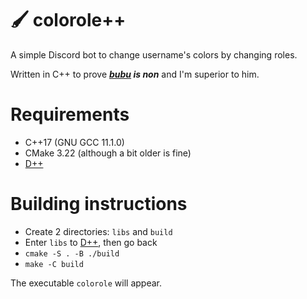 # 🖌️ colorole++

A simple Discord bot to change username's colors by changing roles.

Written in C++ to prove ***<a href="https://github.com/bubu1441006/colorole">bubu</a> is non*** and I'm superior to him.

# Requirements
- C++17 (GNU GCC 11.1.0)
- CMake 3.22 (although a bit older is fine)
- <a href="https://github.com/brainboxdotcc/DPP">D++</a>

# Building instructions
- Create 2 directories: `libs` and `build`
- Enter `libs` to <a href="https://github.com/brainboxdotcc/DPP">D++</a>, then go back
- `cmake -S . -B ./build`
- `make -C build`

The executable `colorole` will appear.